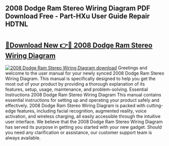 ## 2008 Dodge Ram Stereo Wiring Diagram PDF Download Free - Part-HXu User Guide Repair HDTNL

# <h2><a href="http://dfursv.blite.top/?on=2008+Dodge+Ram+Stereo+Wiring+Diagram">🔗Download New 👉🔴 2008 Dodge Ram Stereo Wiring Diagram</a></h2>

[![2008 Dodge Ram Stereo Wiring Diagram download](https://i.imgur.com/lujVjoI.png)](http://dfursv.blite.top/?on=2008+Dodge+Ram+Stereo+Wiring+Diagram)
Greetings and welcome to the user manual for your newly synced 2008 Dodge Ram Stereo Wiring Diagram. This manual is specifically designed to help you get the most out of your product by providing a thorough explanation of its features, setup, usage, maintenance, and problem-solving. Essential Instructions 2008 Dodge Ram Stereo Wiring Diagram This manual contains essential instructions for setting up and operating your product safely and effectively. 2008 Dodge Ram Stereo Wiring Diagram is packed with cutting-edge features, including facial recognition, augmented reality, voice activation, and wireless charging, all easily accessible through the intuitive user interface. We believe that the 2008 Dodge Ram Stereo Wiring Diagram has served its purpose in getting you started with your new gadget. Should you need any clarification or assistance, our customer support team is always available.
